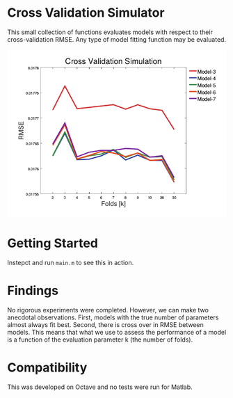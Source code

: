 # Cross Validation Simulator

This small collection of functions evaluates models with respect to their
cross-validation RMSE. Any type of model fitting function may be evaluated.

![Preview](/cross-val-sim.png?raw=true)


# Getting Started

Instepct and run `main.m` to see this in action.

# Findings

No rigorous experiments were completed. However, we can make two anecdotal 
observations.
First, models with the true number of parameters almost always fit best. 
Second, there is cross over in RMSE between models. This means that what we 
use to assess the performance of a model is a function of the evaluation 
parameter k (the number of folds).

# Compatibility

This was developed on Octave and no tests were run for Matlab.
